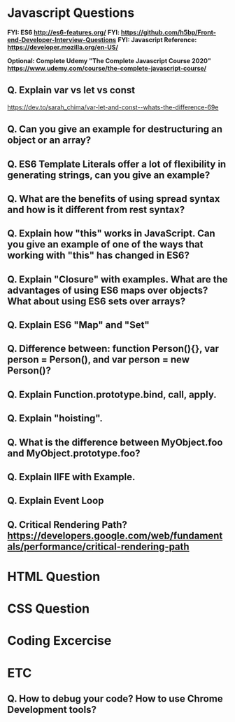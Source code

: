 # Javascript Questions 

**FYI: ES6 <http://es6-features.org/>**
**FYI: <https://github.com/h5bp/Front-end-Developer-Interview-Questions>**
**FYI: Javascript Reference: https://developer.mozilla.org/en-US/**

**Optional: Complete Udemy "The Complete Javascript Course 2020" <https://www.udemy.com/course/the-complete-javascript-course/>**

## Q. Explain var vs let vs const
<https://dev.to/sarah_chima/var-let-and-const--whats-the-difference-69e>

## Q. Can you give an example for destructuring an object or an array?

## Q. ES6 Template Literals offer a lot of flexibility in generating strings, can you give an example?

## Q. What are the benefits of using spread syntax and how is it different from rest syntax?

## Q. Explain how "this" works in JavaScript. Can you give an example of one of the ways that working with "this" has changed in ES6?

## Q. Explain "Closure" with examples. What are the advantages of using ES6 maps over objects? What about using ES6 sets over arrays? 

## Q. Explain ES6 "Map" and "Set"

## Q. Difference between: function Person(){}, var person = Person(), and var person = new Person()?

## Q. Explain Function.prototype.bind, call, apply.

## Q. Explain "hoisting".

## Q. What is the difference between MyObject.foo and MyObject.prototype.foo?

## Q. Explain IIFE with Example.

## Q. Explain Event Loop

## Q. Critical Rendering Path? <https://developers.google.com/web/fundamentals/performance/critical-rendering-path>

# HTML Question

# CSS Question

# Coding Excercise

# ETC

## Q. How to debug your code? How to use Chrome Development tools?